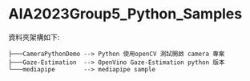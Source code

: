 # AIA2023Group5_Python_Samples

資料夾架構如下:  

```
├───CameraPythonDemo --> Python 使用openCV 測試開啟 camera 專案  
├───Gaze-Estimation  --> OpenVino Gaze-Estimation python 版本  
└───mediapipe        --> mediapipe sample  
```
